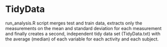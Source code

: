 TidyData
========

run_analysis.R script merges test and train data, extracts only the measurements on the mean and standard deviation for each measurement and finally creates a second, independent tidy data set (TidyData.txt) with the average (median) of each variable for each activity and each subject. 
